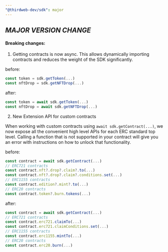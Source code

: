 ```yaml
---
"@thirdweb-dev/sdk": major
---
```


## _MAJOR VERSION CHANGE_

#### Breaking changes:

1. Getting contracts is now async. This allows dynamically importing contracts and reduces the weight of the SDK significantly.

before:

```javascript
const token = sdk.getToken(...)
const nftDrop = sdk.getNFTDrop(...)
```

after:

```javascript
const token = await sdk.getToken(...)
const nftDrop = await sdk.getNFTDrop(...)
```

2. New Extension API for custom contracts

When working with custom contracts using `await sdk.getContract(...)`, we now expose all the convenient high level APIs for each ERC standard top level. Calling a function that is not supported in your contract will give you an error with instructions on how to unlock that functionality.

before:

```javascript
const contract = await sdk.getContract(...)
// ERC721 contracts
const contract.nft?.drop?.claim?.to(...)
const contract.nft?.drop?.claim?.conditions.set(...)
// ERC1155 contracts
const contract.edition?.mint?.to(...)
// ERC20 contracts
const contract.token?.burn.tokens(...)
```

after:

```javascript
const contract = await sdk.getContract(...)
// ERC721 contracts
const contract.erc721.claimTo(...)
const contract.erc721.claimConditions.set(...)
// ERC1155 contracts
const contract.erc1155.mintTo(...)
// ERC20 contracts
const contract.erc20.burn(...)
```
